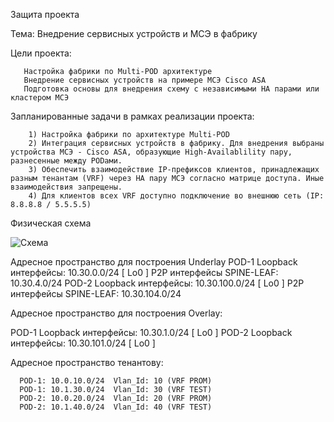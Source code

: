 Защита проекта 

Тема: Внедрение сервисных устройств и МСЭ в фабрику

Цели проекта: 
 
       Настройка фабрики по Multi-POD архитектуре
       Внедрение сервисных устройств на примере МСЭ Cisco ASA
       Подготовка основы для внедрения схему с независимыми HA парами или кластером МСЭ

Запланированные задачи в рамках реализации проекта: 

        1) Настройка фабрики по архитектуре Multi-POD
        2) Интеграция сервисных устройств в фабрику. Для внедрения выбраны устройства МСЭ - Cisco ASA, образующие High-Availablility пару, разнесенные между PODами.
        3) Обеспечить взаимодействие IP-префиксов клиентов, принадлежащих разным тенантам (VRF) через HA пару МСЭ согласно матрице доступа. Иные взаимодействия запрещены.
        4) Для клиентов всех VRF доступно подключение во внешнюю сеть (IP: 8.8.8.8 / 5.5.5.5)
        
Физическая схема

![Схема](https://github.com/tumanov-va/COD-Network-Design/assets/134439784/73125bfe-2b54-4c10-a772-47ff2b507e68)


Адресное пространство для построения Underlay 
POD-1
     Loopback интерфейсы: 10.30.0.0/24 [ Lo0 ]
     P2P интерфейсы SPINE-LEAF: 10.30.4.0/24
POD-2
     Loopback интерфейсы: 10.30.100.0/24 [ Lo0 ]
     P2P интерфейсы SPINE-LEAF: 10.30.104.0/24     

Адресное пространство для построения Overlay:

POD-1
     Loopback интерфейсы: 10.30.1.0/24 [ Lo0 ]
POD-2
     Loopback интерфейсы: 10.30.101.0/24 [ Lo0 ]

Адресное пространство тенантовy:
  
      POD-1: 10.0.10.0/24  Vlan_Id: 10 (VRF PROM) 
      POD-1: 10.1.30.0/24  Vlan_Id: 30 (VRF TEST) 
      POD-2: 10.0.20.0/24  Vlan_Id: 20 (VRF PROM) 
      POD-2: 10.1.40.0/24  Vlan_Id: 40 (VRF TEST) 





